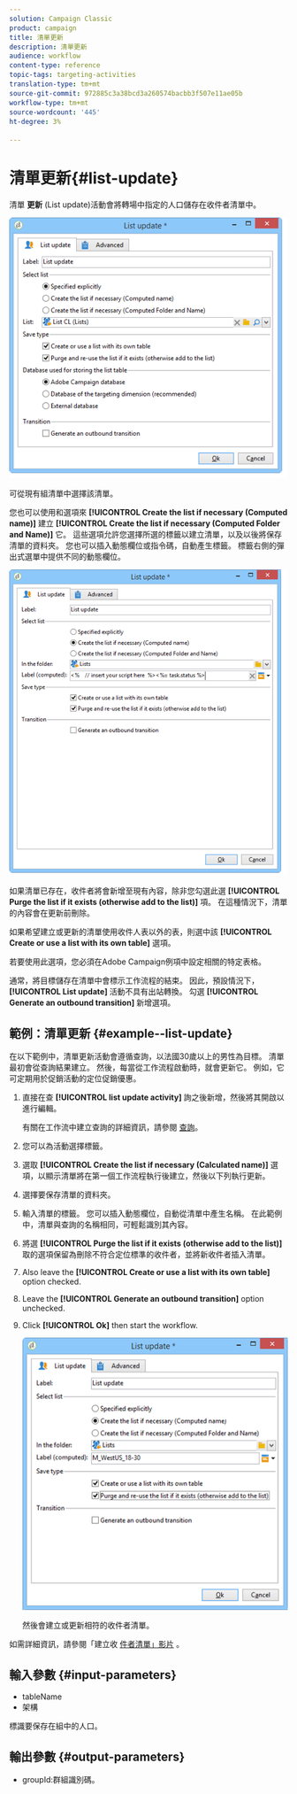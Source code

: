 ```yaml
---
solution: Campaign Classic
product: campaign
title: 清單更新
description: 清單更新
audience: workflow
content-type: reference
topic-tags: targeting-activities
translation-type: tm+mt
source-git-commit: 972885c3a38bcd3a260574bacbb3f507e11ae05b
workflow-type: tm+mt
source-wordcount: '445'
ht-degree: 3%

---
```



# 清單更新{#list-update}

清單 **更新** (List update)活動會將轉場中指定的人口儲存在收件者清單中。

![](assets/s_user_segmentation_update_group.png)

可從現有組清單中選擇該清單。

您也可以使用和選項來 **[!UICONTROL Create the list if necessary (Computed name)]** 建立 **[!UICONTROL Create the list if necessary (Computed Folder and Name)]** 它。 這些選項允許您選擇所選的標籤以建立清單，以及以後將保存清單的資料夾。 您也可以插入動態欄位或指令碼，自動產生標籤。 標籤右側的彈出式選單中提供不同的動態欄位。

![](assets/s_user_segmentation_update_list_calc.png)

如果清單已存在，收件者將會新增至現有內容，除非您勾選此選 **[!UICONTROL Purge the list if it exists (otherwise add to the list)]** 項。 在這種情況下，清單的內容會在更新前刪除。

如果希望建立或更新的清單使用收件人表以外的表，則選中該 **[!UICONTROL Create or use a list with its own table]** 選項。

若要使用此選項，您必須在Adobe Campaign例項中設定相關的特定表格。

通常，將目標儲存在清單中會標示工作流程的結束。 因此，預設情況下， **[!UICONTROL List update]** 活動不具有出站轉換。 勾選 **[!UICONTROL Generate an outbound transition]** 新增選項。

## 範例：清單更新 {#example--list-update}

在以下範例中，清單更新活動會遵循查詢，以法國30歲以上的男性為目標。 清單最初會從查詢結果建立。 然後，每當從工作流程啟動時，就會更新它。 例如，它可定期用於促銷活動的定位促銷優惠。

1. 直接在查 **[!UICONTROL list update activity]** 詢之後新增，然後將其開啟以進行編輯。

   有關在工作流中建立查詢的詳細資訊，請參閱 [查詢](../../workflow/using/query.md)。

1. 您可以為活動選擇標籤。
1. 選取 **[!UICONTROL Create the list if necessary (Calculated name)]** 選項，以顯示清單將在第一個工作流程執行後建立，然後以下列執行更新。
1. 選擇要保存清單的資料夾。
1. 輸入清單的標籤。 您可以插入動態欄位，自動從清單中產生名稱。 在此範例中，清單與查詢的名稱相同，可輕鬆識別其內容。
1. 將選 **[!UICONTROL Purge the list if it exists (otherwise add to the list)]** 取的選項保留為刪除不符合定位標準的收件者，並將新收件者插入清單。
1. Also leave the **[!UICONTROL Create or use a list with its own table]** option checked.
1. Leave the **[!UICONTROL Generate an outbound transition]** option unchecked.
1. Click **[!UICONTROL Ok]** then start the workflow.

   ![](assets/s_user_segmentation_update_list_calc_example.png)

   然後會建立或更新相符的收件者清單。

如需詳細資訊，請參閱「建立收 [件者清單」影片](https://docs.adobe.com/content/help/zh-Hant/campaign-classic-learn/tutorials/profile-management/creating-a-list-of-recipients.html) 。

## 輸入參數 {#input-parameters}

* tableName
* 架構

標識要保存在組中的人口。

## 輸出參數 {#output-parameters}

* groupId:群組識別碼。
